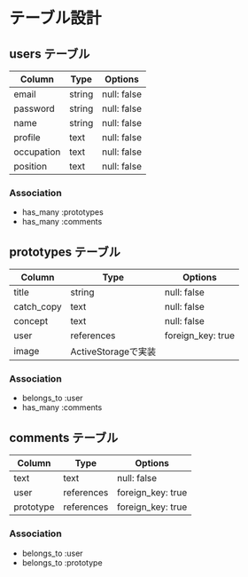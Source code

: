# テーブル設計

## users テーブル

| Column     | Type   |  Options    |
| ---------- | ------ | ----------- |
| email      | string | null: false |
| password   | string | null: false |
| name       | string | null: false |
| profile    | text   | null: false |
| occupation | text   | null: false |
| position   | text   | null: false |

### Association

- has_many :prototypes
- has_many :comments

## prototypes テーブル

| Column     | Type       | Options           |
| ---------- | ---------- | ----------------- |
| title      | string     | null: false       |
| catch_copy | text       | null: false       |
| concept    | text       | null: false       |
| user       | references | foreign_key: true |
| image      |      ActiveStorageで実装       |

### Association

- belongs_to :user
- has_many :comments

## comments テーブル

| Column    | Type           | Options           |
| --------- | -------------- | ----------------- |
| text      | text           | null: false       |
| user      | references     | foreign_key: true |
| prototype | references     | foreign_key: true |

### Association

- belongs_to :user
- belongs_to :prototype